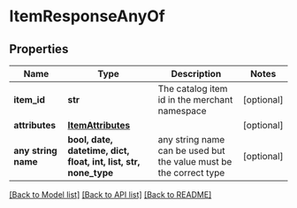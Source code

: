 # ItemResponseAnyOf


## Properties
Name | Type | Description | Notes
------------ | ------------- | ------------- | -------------
**item_id** | **str** | The catalog item id in the merchant namespace | [optional] 
**attributes** | [**ItemAttributes**](ItemAttributes.md) |  | [optional] 
**any string name** | **bool, date, datetime, dict, float, int, list, str, none_type** | any string name can be used but the value must be the correct type | [optional]

[[Back to Model list]](../README.md#documentation-for-models) [[Back to API list]](../README.md#documentation-for-api-endpoints) [[Back to README]](../README.md)


